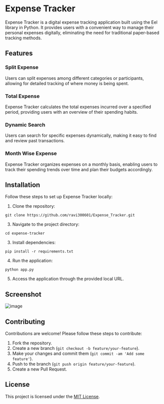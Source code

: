 # Expense Tracker

Expense Tracker is a digital expense tracking application built using the Eel library in Python. It provides users with a convenient way to manage their personal expenses digitally, eliminating the need for traditional paper-based tracking methods.

## Features

### Split Expense

Users can split expenses among different categories or participants, allowing for detailed tracking of where money is being spent.

### Total Expense

Expense Tracker calculates the total expenses incurred over a specified period, providing users with an overview of their spending habits.

### Dynamic Search

Users can search for specific expenses dynamically, making it easy to find and review past transactions.

### Month Wise Expense

Expense Tracker organizes expenses on a monthly basis, enabling users to track their spending trends over time and plan their budgets accordingly.

## Installation

Follow these steps to set up Expense Tracker locally:

1. Clone the repository:
```
git clone https://github.com/ravi300601/Expense_Tracker.git
```

3. Navigate to the project directory:
```
cd expense-tracker
```

3. Install dependencies:
```
pip install -r requirements.txt
```


4. Run the application:
```
python app.py
```

5. Access the application through the provided local URL.

## Screenshot

![image](https://github.com/ravi300601/Expense_Tracker/assets/68466899/592e516e-2f0d-49f7-a662-1cc7a3c61a9c)


## Contributing

Contributions are welcome! Please follow these steps to contribute:

1. Fork the repository.
2. Create a new branch (`git checkout -b feature/your-feature`).
3. Make your changes and commit them (`git commit -am 'Add some feature'`).
4. Push to the branch (`git push origin feature/your-feature`).
5. Create a new Pull Request.

## License

This project is licensed under the [MIT License](https://opensource.org/license/mit).
